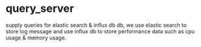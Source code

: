# query_server
 supply queries for elastic search &amp; influx db db, we use elastic search to store log message and use influx db to store performance data such as cpu usage &amp; memory usage.
